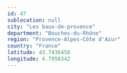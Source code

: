 ```yaml
---
id: 47
sublocation: null
city: "Les baux-de-provence"
department: "Bouches-du-Rhône"
region: "Provence-Alpes-Côte d'Azur"
country: "France"
latitude: 43.7436458
longitude: 4.7950342
---
```

